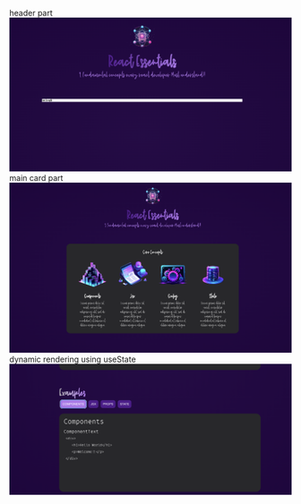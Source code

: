 header part
![header completed](src/assets/img1.png)
main card part
![card](src/assets/img2.png)
dynamic rendering using useState
![Dynamic rendering](src/assets/img3.png)
